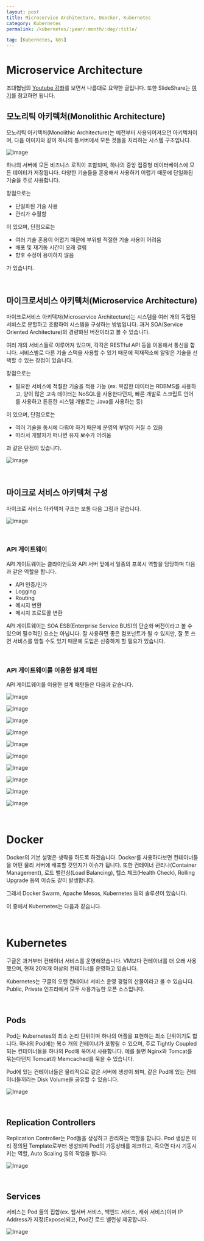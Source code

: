```yaml
---
layout: post
title: Microservice Architecture, Doocker, Kubernetes
category: Kubernetes
permalink: /kubernetes/:year/:month/:day/:title/

tag: [Kubernetes, k8s]
---
```


# Microservice Architecture

조대협님의 [Youtube 강좌](https://www.youtube.com/watch?v=xdqOxF2JqwU)를 보면서 나름대로 요약한 글입니다. 또한 SlideShare는 [여기](https://www.slideshare.net/Byungwook/micro-service-architecture-52233912)를 참고하면 됩니다.

## 모노리틱 아키텍처(Monolithic Architecture)

모노리틱 아키텍처(Monolithic Architecture)는 예전부터 사용되어져오던 아키텍처이며, 다음 이미지와 같이 하나의 통서버에서 모든 것들을 처리하는 시스템 구조입니다.

![Image](/assets/kubernetes/001.png)

하나의 서버에 모든 비즈니스 로직이 포함되며, 하나의 중앙 집중형 데이터베이스에 모든 데이터가 저장됩니다. 다양한 기술들을 혼용해서 사용하기 어렵기 때문에 단일화된 기술을 주로 사용합니다.

장점으로는

- 단일화된 기술 사용
- 관리가 수월함

이 있으며, 단점으로는

- 여러 기술 혼용이 어렵기 때문에 부위별 적절한 기술 사용이 어려움
- 배포 및 재기동 시간이 오래 걸림
- 향후 수정이 용이하지 않음

가 있습니다.

<br>

## 마이크로서비스 아키텍처(Microservice Architecture)

마이크로서비스 아키텍처(Microservice Architecture)는 시스템을 여러 개의 독립된 서비스로 분할하고 조합하여 시스템을 구성하는 방법입니다. 과거 SOA(Service Oriented Architecture)의 경량화된 버전이라고 볼 수 있습니다.

여러 개의 서비스들로 이루어져 있으며, 각각은 RESTful API 등을 이용해서 통신을 합니다. 서비스별로 다른 기술 스택을 사용할 수 있기 때문에 적재적소에 알맞은 기술을 선택할 수 있는 장점이 있습니다.

장점으로는

- 필요한 서비스에 적절한 기술을 적용 가능 (ex. 복잡한 데이터는 RDBMS를 사용하고, 양이 많은 고속 데이터는 NoSQL을 사용한다던지, 빠른 개발로 스크립트 언어를 사용하고 튼튼한 시스템 개발로는 Java를 사용하는 등)

이 있으며, 단점으로는

- 여러 기술을 동시에 다뤄야 하기 때문에 운영의 부담이 커질 수 있음
- 따라서 개발자가 떠나면 유지 보수가 어려움

과 같은 단점이 있습니다.

![Image](/assets/kubernetes/002.jpg)

<br>

## 마이크로 서비스 아키텍처 구성

마이크로 서비스 아키텍처 구조는 보통 다음 그림과 같습니다.

![Image](/assets/kubernetes/003.png)

<br>

### API 게이트웨이

API 게이트웨이는 클라이언트와 API 서버 앞에서 일종의 프록시 역할을 담당하며 다음과 같은 역할을 합니다.

- API 인증/인가
- Logging
- Routing
- 메시지 변환
- 메시지 프로토콜 변환

API 게이트웨이는 SOA ESB(Enterprise Service BUS)의 단순화 버전이라고 볼 수 있으며 필수적인 요소는 아닙니다. 잘 사용하면 좋은 컴포넌트가 될 수 있지만, 잘 못 쓰면 서비스를 망칠 수도 있기 때문에 도입은 신중하게 할 필요가 있습니다.

<br>

### API 게이트웨이를 이용한 설계 패턴

API 게이트웨이를 이용한 설계 패턴들은 다음과 같습니다.

![Image](/assets/kubernetes/004.png)

![Image](/assets/kubernetes/005.png)

![Image](/assets/kubernetes/006.png)

![Image](/assets/kubernetes/007.png)

![Image](/assets/kubernetes/008.png)

![Image](/assets/kubernetes/009.png)

![Image](/assets/kubernetes/010.png)

![Image](/assets/kubernetes/011.png)

![Image](/assets/kubernetes/012.png)

![Image](/assets/kubernetes/013.png)

<br>

# Docker

Docker의 기본 설명은 생략을 하도록 하겠습니다. Docker를 사용하다보면 컨테이너들을 어떤 물리 서버에 배포할 것인지가 이슈가 됩니다. 또한 컨테이너 관리나(Container Management), 로드 밸런싱(Load Balancing), 헬스 체크(Health Check), Rolling Upgrade 등의 이슈도 같이 발생합니다.

그래서 Docker Swarm, Apache Mesos, Kubernetes 등의 솔루션이 있습니다.

이 중에서 Kubernetes는 다음과 같습니다.

<br>

# Kubernetes

구글은 과거부터 컨테이너 서비스를 운영해왔습니다. VM보다 컨테이너를 더 오래 사용했으며, 현재 20억개 이상의 컨테이너를 운영하고 있습니다.

Kubernetes는 구글의 오랜 컨테이너 서비스 운영 경험의 산물이라고 볼 수 있습니다. Public, Private 인프라에서 모두 사용가능한 오픈 소스입니다.

<br>

## Pods

Pod는 Kubernetes의 최소 논리 단위이며 하나의 어플을 표현하는 최소 단위이기도 합니다. 하나의 Pod에는 복수 개의 컨테이너가 포함될 수 있으며, 주로 Tightly Coupled 되는 컨테이너들을 하나의 Pod에 묶어서 사용합니다. 예를 들면 Nginx와 Tomcat를 묶는다던지 Tomcat과 Memcached를 묶을 수 있습니다.

Pod에 있는 컨테이너들은 물리적으로 같은 서버에 생성이 되며, 같은 Pod에 있는 컨테이너들끼리는 Disk Volume을 공유할 수 있습니다.

![Image](/assets/kubernetes/014.png)

<br>

## Replication Controllers

Replication Controller는 Pod들을 생성하고 관리하는 역할을 합니다. Pod 생성은 미리 정의된 Template로부터 생성되며 Pod의 가동상태를 체크하고, 죽으면 다시 기동시키는 역할, Auto Scaling 등의 작업을 합니다.

![Image](/assets/kubernetes/015.png)

<br>

## Services

서비스는 Pod 들의 집합(ex. 웹서버 서비스, 백엔드 서비스, 캐쉬 서비스)이며 IP Address가 지정(Expose)되고, Pod간 로드 밸런싱 제공합니다.

![Image](/assets/kubernetes/016.png)
